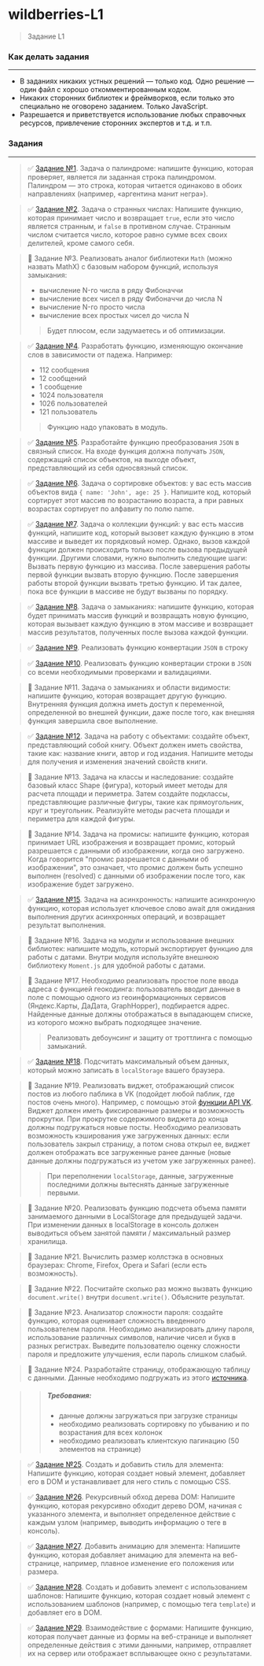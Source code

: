 # **wildberries-L1**
> Задание L1

### **Как делать задания**
***
* В заданиях никаких устных решений — только код. Одно решение — один файл с хорошо откомментированным кодом.
* Никаких сторонних библиотек и фреймворков, если только это специально не оговорено заданием. Только JavaScript.
* Разрешается и приветствуется использование любых справочных ресурсов, привлечение сторонних экспертов и т.д. и т.п.

### **Задания**
***
> :white_check_mark: [Задание №1](https://github.com/romankrivopalov/wildberries-L1/tree/main/01). Задача о палиндроме: напишите функцию, которая проверяет, является ли заданная строка палиндромом. Палиндром — это строка, которая читается одинаково в обоих направлениях (например, «аргентина манит негра»).

> :white_check_mark: [Задание №2](https://github.com/romankrivopalov/wildberries-L1/tree/main/02). Задача о странных числах: Напишите функцию, которая принимает число и возвращает `true`, если это число является странным, и `false` в противном случае. Странным числом считается число, которое равно сумме всех своих делителей, кроме самого себя.

> :white_square_button: Задание №3. Реализовать аналог библиотеки `Math` (можно назвать MathX) с базовым набором функций, используя замыкания:
> * вычисление N-го числа в ряду Фибоначчи
> * вычисление всех чисел в ряду Фибоначчи до числа N
> * вычисление N-го просто числа
> * вычисление всех простых чисел до числа N
>
> > Будет плюсом, если задумаетесь и об оптимизации.

> :white_check_mark: [Задание №4](https://github.com/romankrivopalov/wildberries-L1/tree/main/04). Разработать функцию, изменяющую окончание слов в зависимости от падежа. Например:
> * 112 сообщения
> * 12 сообщений
> * 1 сообщение
> * 1024 пользователя
> * 1026 пользователей
> * 121 пользователь
>
>  >  Функцию надо упаковать в модуль.

> :white_check_mark: [Задание №5](https://github.com/romankrivopalov/wildberries-L1/tree/main/05). Разработайте функцию преобразования `JSON` в связный список. На входе функция должна получать `JSON`, содержащий список объектов, на выходе объект, представляющий из себя односвязный список.

> :white_check_mark: [Задание №6](https://github.com/romankrivopalov/wildberries-L1/tree/main/06). Задача о сортировке объектов: у вас есть массив объектов вида `{ name: 'John', age: 25 }`. Напишите код, который сортирует этот массив по возрастанию возраста, а при равных возрастах сортирует по алфавиту по полю name.

> :white_check_mark: [Задание №7](https://github.com/romankrivopalov/wildberries-L1/tree/main/07). Задача о коллекции функций: у вас есть массив функций, напишите код, который вызовет каждую функцию в этом массиве и выведет их порядковый номер. Однако, вызов каждой функции должен происходить только после вызова предыдущей функции.
Другими словами, нужно выполнить следующие шаги:
Вызвать первую функцию из массива.
После завершения работы первой функции вызвать вторую функцию.
После завершения работы второй функции вызвать третью функцию.
И так далее, пока все функции в массиве не будут вызваны по порядку.

> :white_check_mark: [Задание №8](https://github.com/romankrivopalov/wildberries-L1/tree/main/08). Задача о замыканиях: напишите функцию, которая будет принимать массив функций и возвращать новую функцию, которая вызывает каждую функцию в этом массиве и возвращает массив результатов, полученных после вызова каждой функции.

> :white_check_mark: [Задание №9](https://github.com/romankrivopalov/wildberries-L1/tree/main/09). Реализовать функцию конвертации `JSON` в строку

> :white_check_mark: [Задание №10](https://github.com/romankrivopalov/wildberries-L1/tree/main/10). Реализовать функцию конвертации строки в `JSON` со всеми необходимыми проверками и валидациями.

> :white_square_button: Задание №11. Задача о замыканиях и области видимости: напишите функцию, которая возвращает другую функцию. Внутренняя функция должна иметь доступ к переменной, определенной во внешней функции, даже после того, как внешняя функция завершила свое выполнение.

> :white_check_mark: [Задание №12](https://github.com/romankrivopalov/wildberries-L1/tree/main/12). Задача на работу с объектами: создайте объект, представляющий собой книгу. Объект должен иметь свойства, такие как: название книги, автор и год издания. Напишите методы для получения и изменения значений свойств книги.

> :white_square_button: Задание №13. Задача на классы и наследование: создайте базовый класс Shape (фигура), который имеет методы для расчета площади и периметра. Затем создайте подклассы, представляющие различные фигуры, такие как прямоугольник, круг и треугольник. Реализуйте методы расчета площади и периметра для каждой фигуры.

> :white_square_button: Задание №14. Задача на промисы: напишите функцию, которая принимает URL изображения и возвращает промис, который разрешается с данными об изображении, когда оно загружено. Когда говорится "промис разрешается с данными об изображении", это означает, что промис должен быть успешно выполнен (resolved) с данными об изображении после того, как изображение будет загружено.

> :white_check_mark: [Задание №15](https://github.com/romankrivopalov/wildberries-L1/tree/main/15). Задача на асинхронность: напишите асинхронную функцию, которая использует ключевое слово await для ожидания выполнения других асинхронных операций, и возвращает результат выполнения.

> :white_square_button: Задание №16. Задача на модули и использование внешних библиотек: напишите модуль, который экспортирует функцию для работы с датами. Внутри модуля используйте внешнюю библиотеку `Moment.js` для удобной работы с датами.

> :white_square_button: Задание №17. Необходимо реализовать простое поле ввода адреса с функцией геокодинга: пользователь вводит данные в поле с помощью одного из геоинформационных сервисов (Яндекс.Карты, ДаДата, GraphHopper), подбирается адрес. Найденные данные должны отображаться в выпадающем списке, из которого можно выбрать подходящее значение.
>
>  >  Реализовать дебоунсинг и защиту от троттлинга с помощью замыканий.

> :white_check_mark: [Задание №18](https://github.com/romankrivopalov/wildberries-L1/tree/main/18). Подсчитать максимальный объем данных, который можно записать в `localStorage` вашего браузера.

> :white_square_button: Задание №19. Реализовать виджет, отображающий список постов из любого паблика в VK (подойдет любой паблик, где постов очень много). Например, с помощью этой [функции API VK](https://dev.vk.com/ru/method/wall.get). Виджет должен иметь фиксированные размеры и возможность прокрутки. При прокрутке содержимого виджета до конца должны подгружаться новые посты. Необходимо реализовать возможность кэширования уже загруженных данных: если пользователь закрыл страницу, а потом снова открыл ее, виджет должен отображать все загруженные ранее данные (новые данные должны подгружаться из учетом уже загруженных ранее).
>
>  >  При переполнении `localStorage`, данные, загруженные последними должны вытеснять данные загруженные первыми.

> :white_square_button: Задание №20. Реализовать функцию подсчета объема памяти занимаемого данными в LocalStorage для предыдущей задачи. При изменении данных в localStorage в консоль должен выводиться объем занятой памяти / максимальный размер хранилища.

> :white_square_button: Задание №21. Вычислить размер коллстэка в основных браузерах: Chrome, Firefox, Opera и Safari (если есть возможность).

> :white_square_button: Задание №22. Посчитайте сколько раз можно вызвать функцию `document.write()` внутри `document.write()`. Объясните результат.

> :white_square_button: Задание №23. Анализатор сложности пароля: создайте функцию, которая оценивает сложность введенного пользователем пароля. Необходимо анализировать длину пароля, использование различных символов, наличие чисел и букв в разных регистрах. Выведите пользователю оценку сложности пароля и предложите улучшения, если пароль слишком слабый.

> :white_square_button: Задание №24. Разработайте страницу, отображающую таблицу с данными. Данные необходимо подгружать из этого [источника](http://www.filltext.com/?rows=1000&fname=%7BfirstName%7D&lname=%7BlastName%7D&tel=%7Bphone%7Cformat%7D&address=%7BstreetAddress%7D&city=%7Bcity%7D&state=%7BusState%7Cabbr%7D&zip=%7Bzip%7D&pretty=true).

>  >  ##### Требования:
>  >  * данные должны загружаться при загрузке страницы
>  >  * необходимо реализовать сортировку по убыванию и по возрастания для всех колонок
>  >  * необходимо реализовать клиентскую пагинацию (50 элементов на странице)

> :white_check_mark: [Задание №25](https://github.com/romankrivopalov/wildberries-L1/tree/main/25). Создать и добавить стиль для элемента: Напишите функцию, которая создает новый элемент, добавляет его в DOM и устанавливает для него стиль с помощью CSS.

> :white_check_mark: [Задание №26](https://github.com/romankrivopalov/wildberries-L1/tree/main/26). Рекурсивный обход дерева DOM: Напишите функцию, которая рекурсивно обходит дерево DOM, начиная с указанного элемента, и выполняет определенное действие с каждым узлом (например, выводить информацию о теге в консоль).

> :white_check_mark: [Задание №27](https://github.com/romankrivopalov/wildberries-L1/tree/main/27). Добавить анимацию для элемента: Напишите функцию, которая добавляет анимацию для элемента на веб-странице, например, плавное изменение его положения или размера.

> :white_check_mark: [Задание №28](https://github.com/romankrivopalov/wildberries-L1/tree/main/28). Создать и добавить элемент с использованием шаблонов: Напишите функцию, которая создает новый элемент с использованием шаблонов (например, с помощью тега `template`) и добавляет его в DOM.

> :white_check_mark: [Задание №29](https://github.com/romankrivopalov/wildberries-L1/tree/main/29). Взаимодействие с формами: Напишите функцию, которая получает данные из формы на веб-странице и выполняет определенные действия с этими данными, например, отправляет их на сервер или отображает всплывающее окно с результатами.
